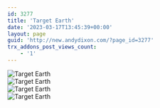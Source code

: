 ```yaml
---
id: 3277
title: 'Target Earth'
date: '2023-03-17T13:45:39+00:00'
layout: page
guid: 'http://new.andydixon.com/?page_id=3277'
trx_addons_post_views_count:
    - '1'
---
```


![Target Earth](https://i0.wp.com/assets.g8x2.ldn.idrivee2-23.com/posters/Target%20Earth%2001.jpg?w=1200&ssl=1 "Target Earth")  
![Target Earth](https://i0.wp.com/assets.g8x2.ldn.idrivee2-23.com/posters/Target%20Earth%2002.jpg?w=1200&ssl=1 "Target Earth")  
![Target Earth](https://i0.wp.com/assets.g8x2.ldn.idrivee2-23.com/posters/Target%20Earth%2003.jpg?w=1200&ssl=1 "Target Earth")  
![Target Earth](https://i0.wp.com/assets.g8x2.ldn.idrivee2-23.com/posters/Target%20Earth%2004.jpg?w=1200&ssl=1 "Target Earth")